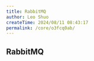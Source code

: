 ```yaml
---
title: RabbitMQ
author: Leo Shuo
createTime: 2024/08/11 08:43:17
permalink: /core/o3fcq0ab/
---
```

## RabbitMQ